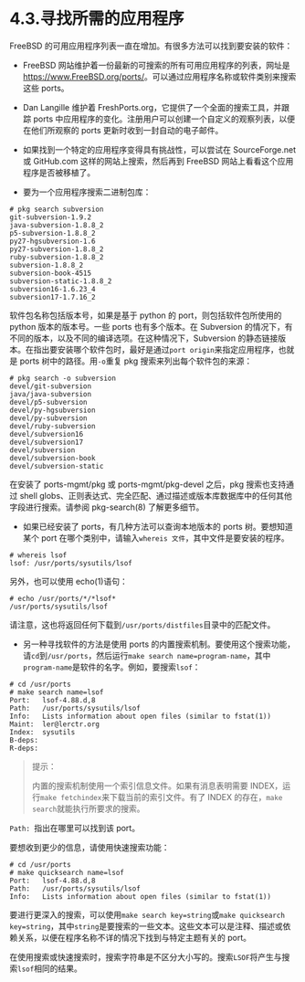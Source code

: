 # 4.3.寻找所需的应用程序

FreeBSD 的可用应用程序列表一直在增加。有很多方法可以找到要安装的软件：

- FreeBSD 网站维护着一份最新的可搜索的所有可用应用程序的列表，网址是 <https://www.FreeBSD.org/ports/>。可以通过应用程序名称或软件类别来搜索这些 ports。

- Dan Langille 维护着 FreshPorts.org，它提供了一个全面的搜索工具，并跟踪 ports 中应用程序的变化。注册用户可以创建一个自定义的观察列表，以便在他们所观察的 ports 更新时收到一封自动的电子邮件。

- 如果找到一个特定的应用程序变得具有挑战性，可以尝试在 SourceForge.net 或 GitHub.com 这样的网站上搜索，然后再到 FreeBSD 网站上看看这个应用程序是否被移植了。

- 要为一个应用程序搜索二进制包库：

```
# pkg search subversion
git-subversion-1.9.2
java-subversion-1.8.8_2
p5-subversion-1.8.8_2
py27-hgsubversion-1.6
py27-subversion-1.8.8_2
ruby-subversion-1.8.8_2
subversion-1.8.8_2
subversion-book-4515
subversion-static-1.8.8_2
subversion16-1.6.23_4
subversion17-1.7.16_2
```

软件包名称包括版本号，如果是基于 python 的 port，则包括软件包所使用的 python 版本的版本号。一些 ports 也有多个版本。在 Subversion 的情况下，有不同的版本，以及不同的编译选项。在这种情况下，Subversion 的静态链接版本。在指出要安装哪个软件包时，最好是通过`port origin`来指定应用程序，也就是 ports 树中的路径。用`-o`重复 pkg 搜索来列出每个软件包的来源：

```
# pkg search -o subversion
devel/git-subversion
java/java-subversion
devel/p5-subversion
devel/py-hgsubversion
devel/py-subversion
devel/ruby-subversion
devel/subversion16
devel/subversion17
devel/subversion
devel/subversion-book
devel/subversion-static
```

在安装了 ports-mgmt/pkg 或 ports-mgmt/pkg-devel 之后，pkg 搜索也支持通过 shell globs、正则表达式、完全匹配、通过描述或版本库数据库中的任何其他字段进行搜索。请参阅 pkg-search(8) 了解更多细节。

- 如果已经安装了 ports，有几种方法可以查询本地版本的 ports 树。要想知道某个 port 在哪个类别中，请输入`whereis 文件`，其中文件是要安装的程序。

```
# whereis lsof
lsof: /usr/ports/sysutils/lsof
```

另外，也可以使用 echo(1)语句：

```
# echo /usr/ports/*/*lsof*
/usr/ports/sysutils/lsof
```

请注意，这也将返回任何下载到`/usr/ports/distfiles`目录中的匹配文件。

- 另一种寻找软件的方法是使用 ports 的内置搜索机制。要使用这个搜索功能，请`cd`到`/usr/ports`，然后运行`make search name=program-name`，其中`program-name`是软件的名字。例如，要搜索`lsof`：

```
# cd /usr/ports
# make search name=lsof
Port:   lsof-4.88.d,8
Path:   /usr/ports/sysutils/lsof
Info:   Lists information about open files (similar to fstat(1))
Maint:  ler@lerctr.org
Index:  sysutils
B-deps:
R-deps:
```

>提示：
>
>内置的搜索机制使用一个索引信息文件。如果有消息表明需要 INDEX，运行`make fetchindex`来下载当前的索引文件。有了 INDEX 的存在，`make search`就能执行所要求的搜索。

`Path: `指出在哪里可以找到该 port。

要想收到更少的信息，请使用快速搜索功能：

```
# cd /usr/ports
# make quicksearch name=lsof
Port:   lsof-4.88.d,8
Path:   /usr/ports/sysutils/lsof
Info:   Lists information about open files (similar to fstat(1))
```

要进行更深入的搜索，可以使用`make search key=string`或`make quicksearch key=string`，其中`string`是要搜索的一些文本。这些文本可以是注释、描述或依赖关系，以便在程序名称不详的情况下找到与特定主题有关的 port。

在使用搜索或快速搜索时，搜索字符串是不区分大小写的。搜索`LSOF`将产生与搜索`lsof`相同的结果。
